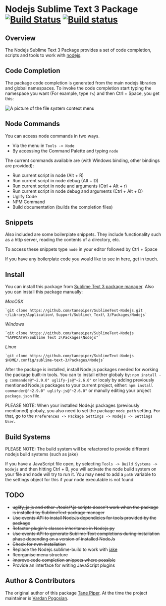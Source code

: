 Nodejs Sublime Text 3 Package [![Build Status](https://travis-ci.org/varp/SublimeText-Nodejs.svg?branch=refactor)](https://travis-ci.org/varp/SublimeText-Nodejs) [![Build status](https://ci.appveyor.com/api/projects/status/ntjerqt5cd0vi65s/branch/refactor?svg=true)](https://ci.appveyor.com/project/varp/sublimetext-nodejs-er8ci/branch/refactor)
=============================

Overview
--------
The Nodejs Sublime Text 3 Package provides a set of code completion, scripts and tools to work with
[nodejs](http://nodejs.org).

Code Completion
---------------
The package code completion is generated from the main nodejs libraries and global namespaces. To invoke
the code completion start typing the namespace you want (For example, type `fs`) and then Ctrl + Space, you get this:

![A picture of the file system context menu](http://i.imgur.com/ZCFcC.png)

Node Commands
-------------
You can access node commands in two ways.

* Via the menu in `Tools -> Node`
* By accessing the Command Palette and typing `node`

The current commands available are (with Windows binding, other bindings are provided):

* Run current script in node (Alt + R)
* Run current script in node debug (Alt + D)
* Run current script in node and arguments (Ctrl + Alt + r)
* Run current script in node debug and arguments (Ctrl + Alt + D)
* Uglify Code
* NPM Command
* Build documentation (builds the completion files)

Snippets
----------------
Also included are some boilerplate snippets.  They include functionality such as a http server,
reading the contents of a directory, etc.

To access these snippets type `node` in your editor followed by Ctrl + Space

If you have any boilerplate code you would like to see in here, get in touch.

Install
-------
You can install this package from [Sublime Text 3 package manager](https://packagecontrol.io). Also you can install this package manually:

*MacOSX*

    `git clone https://github.com/tanepiper/SublimeText-Nodejs.git ~/Library/Application\ Support/Sublime\ Text\ 3/Packages/Nodejs`

*Windows*

    `git clone https://github.com/tanepiper/SublimeText-Nodejs "%APPDATA%\Sublime Text 3\Packages\Nodejs"`

*Linux*

    `git clone https://github.com/tanepiper/SublimeText-Nodejs $HOME/.config/sublime-text-3/Packages/Nodejs`

After the package is installed, install Node.js packages needed for working the package built-in tools. You can to install either globaly by: `npm install -g commander@"~2.9.0" uglify-js@"~2.6.0"` or localy by adding previously mentioned Node.js packages to your current project, either: `npm install commander@"~2.9.0" uglify-js@"~2.6.0"` or manully editing your project `package.json` file.

PLEASE NOTE: When your installed Node.js packages (previously mentioned) globaly, you also need to set the package `node_path` setting. For that, go to the `Preferences -> Package Settings -> Nodejs -> Settings User`.


Build Systems
-------------
PLEASE NOTE: The build system will be refactored to provide different nodejs build systems (such as jake)

If you have a JavaScript file open, by selecting `Tools -> Build Systems -> Nodejs` and
then hitting Ctrl + B, you will activate the node build system on your file and node will try to run it.
You may need to add a `path` variable to the settings object for this if your node executable is not found

TODO
----
* ~~uglify_js.js and other ./tools/*.js scripts dosen't work when the package is installed by SublimeText package manager~~
* ~~Use events API to install NodeJs dependicies for tools provided by the package~~
* ~~Refactor plugin's classes inheritance in Nodejs.py~~
* ~~Use events API to generate Sublime Text completions during installation phase depending on a version of installed NodeJs~~
* ~~Check for nvm installation~~
* Replace the Nodejs.sublime-build to work with [jake](https://github.com/mde/jake)
* ~~Reorganise menu structure~~
* ~~Improve code completion snippets where possible~~
* Provide an interface for writing JavaScript plugins

Author & Contributors
----------------------
The original author of this package [Tane Piper](https://github.com/tanepiper).
At the time the project maintainer is [Vardan Pogosian](https://github.com/varp).

